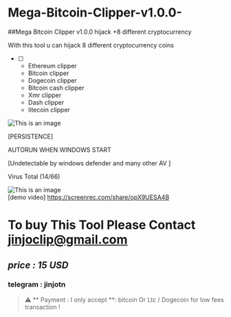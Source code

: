 # Mega-Bitcoin-Clipper-v1.0.0-
##Mega Bitcoin Clipper v1.0.0 hijack  +8 different cryptocurrency 

With this tool u can hijack 8 different  cryptocurrency coins
   - [ ]  - Ethereum clipper
      - Bitcoin clipper
      - Dogecoin clipper
      - Bitcoin cash clipper
      - Xmr clipper
      - Dash clipper
      - litecoin clipper
      
 
 ![This is an image](https://i.ibb.co/Q8Xv9tm/wallpaerbtcliper.png)



[PERSISTENCE]

AUTORUN WHEN WINDOWS START

[Undetectable by windows defender and many other AV ]

Virus Total (14/66)

![This is an image](https://i.ibb.co/XLBzW4B/virustotal1.png) <br/>
[demo video] https://screenrec.com/share/opX9UESA4B
# To buy This Tool Please Contact jinjoclip@gmail.com <br/>
## *price : 15 USD*
### telegram : jinjotn
> :warning: ** Payment :  I only accept  **: bitcoin Or Ltc / Dogecoin for low fees transaction !
